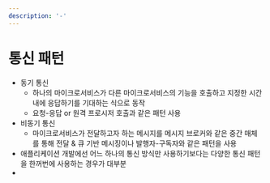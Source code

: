 ```yaml
---
description: '-'
---
```


# 통신 패턴

* 동기 통신&#x20;
  * 하나의 마이크로서비스가 다른 마이크로서비스의 기능을 호출하고 지정한 시간 내에 응답하기를 기대하는 식으로 동작&#x20;
  * 요청-응답 or 원격 프로시저 호출과 같은 패턴 사용&#x20;
* 비동기 통신&#x20;
  * 마이크로서비스가 전달하고자 하는 메시지를 메시지 브로커와 같은 중간 매체를 통해 전달 & 큐 기반 메시징이나 발행자-구독자와 같은 패턴을 사용&#x20;
* 애플리케이션 개발에선 어느 하나의 통신 방식만 사용하기보다는 다양한 통신 패턴을 한꺼번에 사용하는 경우가 대부분
*
